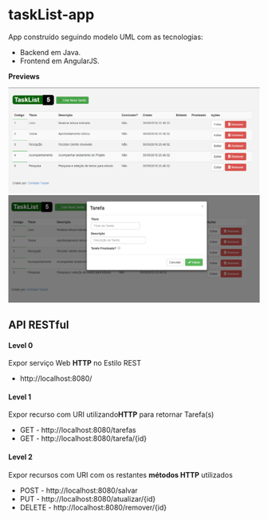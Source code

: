 # taskList-app

App construído seguindo modelo UML com as tecnologias:

- Backend em Java.
- Frontend em AngularJS.

**Previews**

![ContentRoot](https://github.com/christiantusset/tasklistapp/blob/master/src/main/resources/imagens/1.png)
![ContentRoot](https://github.com/christiantusset/tasklistapp/blob/master/src/main/resources/imagens/2.png)

## API RESTful

#### Level 0
Expor serviço Web **HTTP** no Estilo REST

- http://localhost:8080/

#### Level 1
Expor recurso com URI utilizando**HTTP** para retornar Tarefa(s)

- GET - http://localhost:8080/tarefas
- GET - http://localhost:8080/tarefa/{id}

#### Level 2
Expor recursos com URI com os restantes **métodos HTTP** utilizados

- POST - http://localhost:8080/salvar
- PUT - http://localhost:8080/atualizar/{id}
- DELETE - http://localhost:8080/remover/{id}
